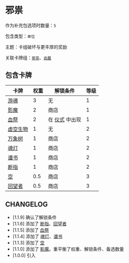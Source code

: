 # 邪祟

作为补充包选项时数量：`5`

包含类型：`单位`

主题：卡组破坏与更丰厚的奖励

关联卡牌组：[`邪祟`](邪祟.md)、[`血腥`](血腥.md)

## 包含卡牌

卡牌 | 权重 | 解锁条件 | 等级
--- | --- | --- | ---
[游魂](../卡牌/游魂.md) | 3 | 无 | 1
[影魔](../卡牌/影魔.md) | 2 | 商店 | 1
[血祭](../卡牌/血祭.md) | 2 | 在 [仪式](仪式.md) 中出现 | 1
[虚空生物](../卡牌/虚空生物.md) | 1 | 无 | 2
[万象树](../卡牌/万象树.md) | 1 | 商店 | 2
[魂灯](../卡牌/魂灯.md) | 1 | 商店 | 2
[谶书](../卡牌/谶书.md) | 1 | 商店 | 2
[断指](../卡牌/断指.md) | 1 | 商店 | 2
[空](../卡牌/空.md) | 0.5 | 商店 | 3
[回望者](../卡牌/回望者.md) | 0.5 | 商店 | 3

## CHANGELOG

- [1.1.9] 确认了解锁条件
- [1.1.6] 添加了 [断指](../卡牌/断指.md)、[回望者](../卡牌/回望者.md)
- [1.1.5] 添加了 [血祭](../卡牌/血祭.md)
- [1.1.4] 添加了 [魂灯](../卡牌/魂灯.md)、[谶书](../卡牌/谶书.md)
- [1.1.3] 添加了 [空](../卡牌/空.md)
- [1.1.0] 添加了 [影魔](../卡牌/影魔.md)。重平衡了权重、解锁条件、备选数量
- [1.0.0] 引入

